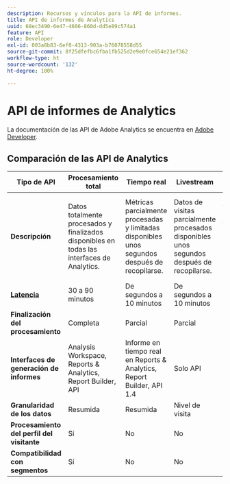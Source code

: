 ```yaml
---
description: Recursos y vínculos para la API de informes.
title: API de informes de Analytics
uuid: 68ec3490-6e47-4606-860d-dd5e89c574a1
feature: API
role: Developer
exl-id: 003a8b83-6ef0-4313-903a-b76078558d55
source-git-commit: 8f25dfefbc6fba1fb525d2e9e0fce654e21ef362
workflow-type: ht
source-wordcount: '132'
ht-degree: 100%

---
```


# API de informes de Analytics

La documentación de las API de Adobe Analytics se encuentra en [Adobe Developer](https://developer.adobe.com/analytics-apis/docs/2.0/).

## Comparación de las API de Analytics

| **Tipo de API** | **Procesamiento total** | **Tiempo real** | **Livestream** | **Data Warehouse** |
| --- | --- | --- | --- | --- |
| **Descripción** | Datos totalmente procesados y finalizados disponibles en todas las interfaces de Analytics. | Métricas parcialmente procesadas y limitadas disponibles unos segundos después de recopilarse. | Datos de visitas parcialmente procesados disponibles unos segundos después de recopilarse. | Datos totalmente procesados y finalizados que se utilizan para extraer exportaciones de datos de gran volumen. |
| [**Latencia**](/help/technotes/latency.md) | 30 a 90 minutos | De segundos a 10 minutos | De segundos a 10 minutos | Más de 90 minutos |
| **Finalización del procesamiento** | Completa | Parcial | Parcial | Completa |
| **Interfaces de generación de informes** | Analysis Workspace, Reports &amp; Analytics, Report Builder, API | Informe en tiempo real en Reports &amp; Analytics, Report Builder, API 1.4 | Solo API | API de Data Warehouse |
| **Granularidad de los datos** | Resumida | Resumida | Nivel de visita | Resumida |
| **Procesamiento del perfil del visitante** | Sí | No | No | Sí |
| **Compatibilidad con segmentos** | Sí | No | No | Parcial |
